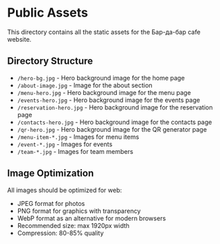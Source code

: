 # Public Assets

This directory contains all the static assets for the Бар-да-бар cafe website.

## Directory Structure

- `/hero-bg.jpg` - Hero background image for the home page
- `/about-image.jpg` - Image for the about section
- `/menu-hero.jpg` - Hero background image for the menu page
- `/events-hero.jpg` - Hero background image for the events page
- `/reservation-hero.jpg` - Hero background image for the reservation page
- `/contacts-hero.jpg` - Hero background image for the contacts page
- `/qr-hero.jpg` - Hero background image for the QR generator page
- `/menu-item-*.jpg` - Images for menu items
- `/event-*.jpg` - Images for events
- `/team-*.jpg` - Images for team members

## Image Optimization

All images should be optimized for web:
- JPEG format for photos
- PNG format for graphics with transparency
- WebP format as an alternative for modern browsers
- Recommended size: max 1920px width
- Compression: 80-85% quality